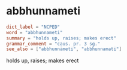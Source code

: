 # abbhunnameti

``` toml
dict_label = "NCPED"
word = "abbhunnameti"
summary = "holds up, raises; makes erect"
grammar_comment = "caus. pr. 3 sg."
see_also = ["abbhunnāmeti", "abbhunnamati"]
```

holds up, raises; makes erect

